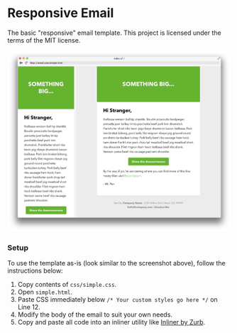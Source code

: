 Responsive Email
================
The basic "responsive" email template. This project is licensed under the terms of the MIT license.

![Simple Template](/images/simple-template.png?raw=true)

### Setup

To use the template as-is (look similar to the screenshot above), follow the instructions below:

1. Copy contents of `css/simple.css`.
2. Open `simple.html`.
3. Paste CSS immediately below `/* Your custom styles go here */` on Line 12.
4. Modify the body of the email to suit your own needs.
5. Copy and paste all code into an inliner utility like [Inliner by Zurb](http://zurb.com/ink/inliner.php).
